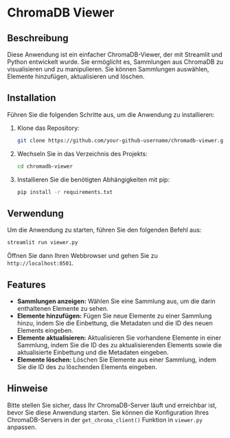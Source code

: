 # ChromaDB Viewer

## Beschreibung
Diese Anwendung ist ein einfacher ChromaDB-Viewer, der mit Streamlit und Python entwickelt wurde. Sie ermöglicht es, Sammlungen aus ChromaDB zu visualisieren und zu manipulieren. Sie können Sammlungen auswählen, Elemente hinzufügen, aktualisieren und löschen.

## Installation

Führen Sie die folgenden Schritte aus, um die Anwendung zu installieren:

1. Klone das Repository:

   ```bash
   git clone https://github.com/your-github-username/chromadb-viewer.git
   ```

2. Wechseln Sie in das Verzeichnis des Projekts:

   ```bash
   cd chromadb-viewer
   ```

3. Installieren Sie die benötigten Abhängigkeiten mit pip:

   ```bash
   pip install -r requirements.txt
   ```

## Verwendung

Um die Anwendung zu starten, führen Sie den folgenden Befehl aus:

```bash
streamlit run viewer.py
```

Öffnen Sie dann Ihren Webbrowser und gehen Sie zu `http://localhost:8501`.

## Features

- **Sammlungen anzeigen:** Wählen Sie eine Sammlung aus, um die darin enthaltenen Elemente zu sehen.
- **Elemente hinzufügen:** Fügen Sie neue Elemente zu einer Sammlung hinzu, indem Sie die Einbettung, die Metadaten und die ID des neuen Elements eingeben.
- **Elemente aktualisieren:** Aktualisieren Sie vorhandene Elemente in einer Sammlung, indem Sie die ID des zu aktualisierenden Elements sowie die aktualisierte Einbettung und die Metadaten eingeben.
- **Elemente löschen:** Löschen Sie Elemente aus einer Sammlung, indem Sie die ID des zu löschenden Elements eingeben.

## Hinweise
Bitte stellen Sie sicher, dass Ihr ChromaDB-Server läuft und erreichbar ist, bevor Sie diese Anwendung starten. Sie können die Konfiguration Ihres ChromaDB-Servers in der `get_chroma_client()` Funktion in `viewer.py` anpassen.
